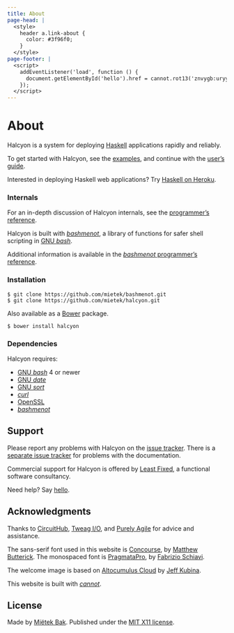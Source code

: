 ```yaml
---
title: About
page-head: |
  <style>
    header a.link-about {
      color: #3f96f0;
    }
  </style>
page-footer: |
  <script>
    addEventListener('load', function () {
      document.getElementById('hello').href = cannot.rot13('znvygb:uryyb@yrnfgsvkrq.pbz');
    });
  </script>
---
```



About
=====

Halcyon is a system for deploying [Haskell](http://haskell.org/) applications rapidly and reliably.

To get started with Halcyon, see the [examples](.), and continue with the [user’s guide](guide/).

Interested in deploying Haskell web applications?  Try [Haskell on Heroku](http://haskellonheroku.com/).


### Internals

For an in-depth discussion of Halcyon internals, see the [programmer’s reference](reference/).

Halcyon is built with [_bashmenot_](http://bashmenot.mietek.io/), a library of functions for safer shell scripting in [GNU _bash_](http://gnu.org/software/bash/).

Additional information is available in the [_bashmenot_ programmer’s reference](http://bashmenot.mietek.io/reference/).


### Installation

```
$ git clone https://github.com/mietek/bashmenot.git
$ git clone https://github.com/mietek/halcyon.git
```

Also available as a [Bower](http://bower.io/) package.

```
$ bower install halcyon
```


### Dependencies

Halcyon requires:

- [GNU _bash_](http://gnu.org/software/bash/) 4 or newer
- [GNU _date_](https://www.gnu.org/software/coreutils/manual/html_node/date-invocation.html)
- [GNU _sort_](https://www.gnu.org/software/coreutils/manual/html_node/sort-invocation.html)
- [_curl_](http://curl.haxx.se/)
- [OpenSSL](https://www.openssl.org/)
- [_bashmenot_](http://bashmenot.mietek.io/)


Support
-------

Please report any problems with Halcyon on the [issue tracker](https://github.com/mietek/halcyon/issues/).  There is a [separate issue tracker](https://github.com/mietek/halcyon-website/issues/) for problems with the documentation.

Commercial support for Halcyon is offered by [Least Fixed](http://leastfixed.com/), a functional software consultancy.

Need help?  Say <a href="" id="hello">hello</a>.


Ac­knowl­edg­ments
---------------

Thanks to [CircuitHub](https://circuithub.com/), [Tweag I/O](http://www.tweag.io/), and [Purely Agile](http://purelyagile.com/) for advice and assistance.

The sans-serif font used in this website is [Concourse](http://practicaltypography.com/concourse.html), by [Matthew Butterick](http://practicaltypography.com/).  The monospaced font is [PragmataPro](http://www.fsd.it/fonts/pragmatapro.htm), by [Fabrizio Schiavi](http://www.fsd.it/).

The welcome image is based on [Altocumulus Cloud](https://www.flickr.com/photos/kubina/146306532/) by [Jeff Kubina](https://www.flickr.com/photos/kubina/).

This website is built with [_cannot_](http://cannot.mietek.io/).


License
-------

Made by [Miëtek Bak](http://mietek.io/).  Published under the [MIT X11 license](license/).
